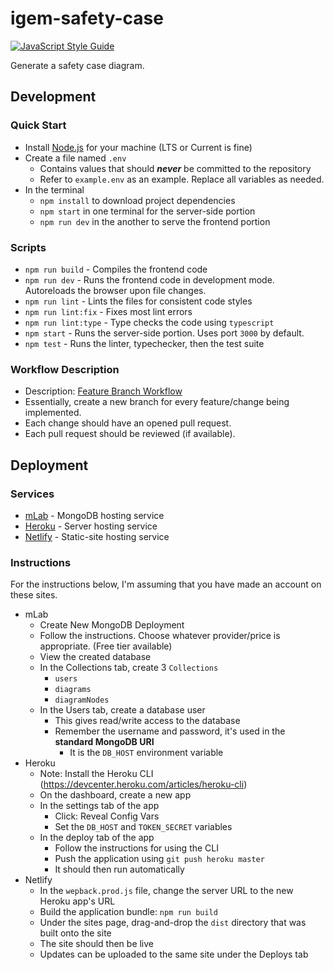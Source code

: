 # igem-safety-case

[![JavaScript Style Guide](https://img.shields.io/badge/code_style-standard-brightgreen.svg)](https://standardjs.com)

Generate a safety case diagram.

## Development

### Quick Start

- Install [Node.js](https://nodejs.org/en/) for your machine (LTS or Current is fine)
- Create a file named `.env`
  - Contains values that should **_never_** be committed to the repository
  - Refer to `example.env` as an example. Replace all variables as needed.
- In the terminal
  - `npm install` to download project dependencies
  - `npm start` in one terminal for the server-side portion
  - `npm run dev` in the another to serve the frontend portion

### Scripts

- `npm run build` - Compiles the frontend code
- `npm run dev` - Runs the frontend code in development mode. Autoreloads the browser upon file changes.
- `npm run lint` - Lints the files for consistent code styles
- `npm run lint:fix` - Fixes most lint errors
- `npm run lint:type` - Type checks the code using `typescript`
- `npm start` - Runs the server-side portion. Uses port `3000` by default.
- `npm test` - Runs the linter, typechecker, then the test suite

### Workflow Description

- Description: [Feature Branch Workflow](https://www.atlassian.com/git/tutorials/comparing-workflows/feature-branch-workflow)
- Essentially, create a new branch for every feature/change being implemented.
- Each change should have an opened pull request.
- Each pull request should be reviewed (if available).

## Deployment

### Services

- [mLab](https://mlab.com/) - MongoDB hosting service
- [Heroku](https://www.heroku.com/) - Server hosting service
- [Netlify](https://www.netlify.com/) - Static-site hosting service

### Instructions

For the instructions below, I'm assuming that you have made an account on these sites.

- mLab
  - Create New MongoDB Deployment
  - Follow the instructions. Choose whatever provider/price is appropriate. (Free tier available)
  - View the created database
  - In the Collections tab, create 3 `Collections`
    - `users`
    - `diagrams`
    - `diagramNodes`
  - In the Users tab, create a database user
    - This gives read/write access to the database
    - Remember the username and password, it's used in the **standard MongoDB URI**
      - It is the `DB_HOST` environment variable
- Heroku
  - Note: Install the Heroku CLI (https://devcenter.heroku.com/articles/heroku-cli)
  - On the dashboard, create a new app
  - In the settings tab of the app
    - Click: Reveal Config Vars
    - Set the `DB_HOST` and `TOKEN_SECRET` variables
  - In the deploy tab of the app
    - Follow the instructions for using the CLI
    - Push the application using `git push heroku master`
    - It should then run automatically
- Netlify
  - In the `wepback.prod.js` file, change the server URL to the new Heroku app's URL
  - Build the application bundle: `npm run build`
  - Under the sites page, drag-and-drop the `dist` directory that was built onto the site
  - The site should then be live
  - Updates can be uploaded to the same site under the Deploys tab
